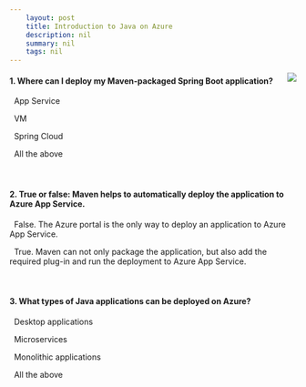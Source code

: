 ```yaml
---
    layout: post
    title: Introduction to Java on Azure  
    description: nil
    summary: nil
    tags: nil
---
```



 <a target="_blank" href="https://docs.microsoft.com/en-us/learn/modules/intro-to-java-azure/7-knowledge-check/"><i class="fas fa-external-link-alt"></i> </a>
 <img align="right" src="https://docs.microsoft.com/en-us/learn/achievements/intro-to-java-azure.svg">
####  1. Where can I deploy my Maven-packaged Spring Boot application?


<i class='far fa-square'></i> &nbsp;&nbsp;App Service

<i class='far fa-square'></i> &nbsp;&nbsp;VM

<i class='far fa-square'></i> &nbsp;&nbsp;Spring Cloud

<i class='fas fa-check-square' style='color: Dodgerblue;'></i> &nbsp;&nbsp;All the above
<br />
<br />
<br />

####  2. True or false: Maven helps to automatically deploy the application to Azure App Service.


<i class='far fa-square'></i> &nbsp;&nbsp;False. The Azure portal is the only way to deploy an application to Azure App Service.

<i class='fas fa-check-square' style='color: Dodgerblue;'></i> &nbsp;&nbsp;True. Maven can not only package the application, but also add the required plug-in and run the deployment to Azure App Service.
<br />
<br />
<br />

####  3. What types of Java applications can be deployed on Azure?


<i class='far fa-square'></i> &nbsp;&nbsp;Desktop applications

<i class='far fa-square'></i> &nbsp;&nbsp;Microservices

<i class='far fa-square'></i> &nbsp;&nbsp;Monolithic applications

<i class='fas fa-check-square' style='color: Dodgerblue;'></i> &nbsp;&nbsp;All the above
<br />
<br />
<br />
